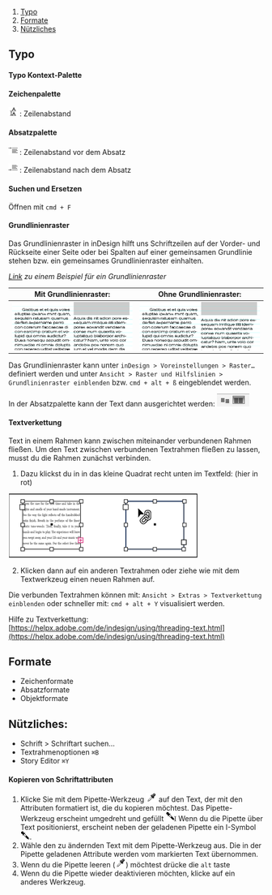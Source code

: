 1. [Typo](#typo)
2. [Formate](#formate)
3. [Nützliches](#n%C3%BCtzliches)

## Typo

#### Typo Kontext-Palette

#### Zeichenpalette

![](bilder/zeichen_zeilenabstand.png) : Zeilenabstand

#### Absatzpalette

![](bilder/abstanddavor.png) : Zeilenabstand vor dem Absatz

![](bilder/abstanddanach.png) : Zeilenabstand nach dem Absatz

#### Suchen und Ersetzen

Öffnen mit `cmd + F`

#### Grundlinienraster

Das Grundlinienraster in inDesign hilft uns Schriftzeilen auf der Vorder- und Rückseite einer Seite oder bei Spalten auf einer gemeinsamen Grundlinie stehen bzw. ein gemeinsames Grundlinienraster einhalten.

*[Link](bilder/Grundlinienraster_Musterseite.pdf) zu einem Beispiel für ein Grundlinienraster*

Mit Grundlinienraster:      | Ohne Grundlinienraster:
---|---
![](bilder/grundlienienraster.jpg) | ![](bilder/grundlienienraster2.jpg)

Das Grundlinienraster kann unter `inDesign > Voreinstellungen > Raster…` definiert werden und unter `Ansicht > Raster und Hilfslinien > Grundlinienraster einblenden` bzw. `cmd + alt + ß` eingeblendet werden.

In der Absatzpalette kann der Text dann ausgerichtet werden:
![](bilder/grundlienienraster_anschalten.png)

#### Textverkettung

Text in einem Rahmen kann zwischen miteinander verbundenen Rahmen fließen. Um den Text zwischen verbundenen Textrahmen fließen zu lassen, musst du die Rahmen zunächst verbinden.

1. Dazu klickst du in in das kleine Quadrat recht unten im Textfeld: (hier in rot)

![](bilder/textverkettung.png)

2. Klicken dann auf ein anderen Textrahmen oder ziehe wie mit dem Textwerkzeug einen neuen Rahmen auf.

Die verbunden Textrahmen können mit: `Ansicht > Extras > Textverkettung einblenden` oder schneller mit: `cmd + alt + Y` visualisiert werden.

Hilfe zu Textverkettung: [https://helpx.adobe.com/de/indesign/using/threading-text.html](https://helpx.adobe.com/de/indesign/using/threading-text.html)






## Formate

- Zeichenformate
- Absatzformate
- Objektformate


## Nützliches:
- Schrift > Schriftart suchen…
- Textrahmenoptionen `⌘B`
- Story Editor `⌘Y`

#### Kopieren von Schriftattributen
1. Klicke Sie mit dem Pipette-Werkzeug ![](bilder/sampler1.png) auf den Text, der mit den Attributen formatiert ist, die du kopieren möchtest. Das Pipette-Werkzeug erscheint umgedreht und gefüllt ![](bilder/sampler2.png) Wenn du die Pipette über Text positionierst, erscheint neben der geladenen Pipette ein I-Symbol ![](bilder/sampler3.png).
2. Wähle den zu ändernden Text mit dem Pipette-Werkzeug aus.
Die in der Pipette geladenen Attribute werden vom markierten Text übernommen.
3. Wenn du die Pipette leeren (![](bilder/sampler1.png)) möchtest drücke die `alt` taste
3. Wenn du die Pipette wieder deaktivieren möchten, klicke auf ein anderes Werkzeug.
